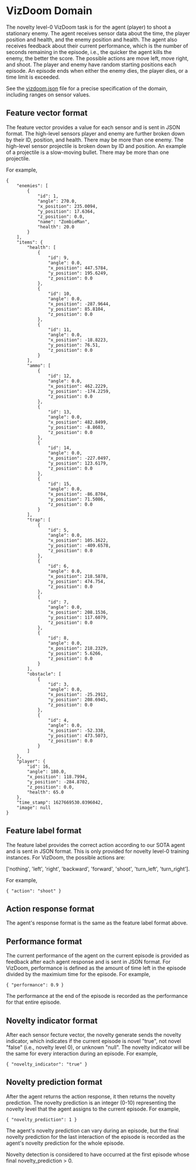 # VizDoom Domain

The novelty level-0 VizDoom task is for the agent (player) to shoot a
stationary enemy. The agent receives sensor data about the time, the player
position and health, and the enemy position and health. The agent also receives
feedback about their current performance, which is the number of seconds
remaining in the episode, i.e., the quicker the agent kills the enemy, the
better the score. The possible actions are move left, move right, and shoot.
The player and enemy have random starting positions each episode. An episode
ends when either the enemy dies, the player dies, or a time limit is exceeded.

See the [vizdoom.json](vizdoom.json) file for a precise specification of the
domain, including ranges on sensor values.

## Feature vector format

The feature vector provides a value for each sensor and is sent in JSON format.
The high-level sensors player and enemy are further broken down by their ID,
position, and health. There may be more than one enemy.  The high-level sensor
projectile is broken down by ID and position. An example of a projectile is a
slow-moving bullet. There may be more than one projectile.

For example,

```
{
    "enemies": [
        {
            "id": 1,
            "angle": 270.0,
            "x_position": 235.0094,
            "y_position": 17.6364,
            "z_position": 0.0,
            "name": "ZombieMan",
            "health": 20.0
        }
    ],
    "items": {
        "health": [
            {
                "id": 9,
                "angle": 0.0,
                "x_position": 447.5784,
                "y_position": 195.6249,
                "z_position": 0.0
            },
            {
                "id": 10,
                "angle": 0.0,
                "x_position": -287.9644,
                "y_position": 85.8104,
                "z_position": 0.0
            },
            {
                "id": 11,
                "angle": 0.0,
                "x_position": -18.8223,
                "y_position": 76.51,
                "z_position": 0.0
            }
        ],
        "ammo": [
            {
                "id": 12,
                "angle": 0.0,
                "x_position": 462.2229,
                "y_position": -174.2259,
                "z_position": 0.0
            },
            {
                "id": 13,
                "angle": 0.0,
                "x_position": 482.8499,
                "y_position": -8.8603,
                "z_position": 0.0
            },
            {
                "id": 14,
                "angle": 0.0,
                "x_position": -227.0497,
                "y_position": 123.6179,
                "z_position": 0.0
            },
            {
                "id": 15,
                "angle": 0.0,
                "x_position": -86.8704,
                "y_position": 71.5086,
                "z_position": 0.0
            }
        ],
        "trap": [
            {
                "id": 5,
                "angle": 0.0,
                "x_position": 105.1622,
                "y_position": -409.6578,
                "z_position": 0.0
            },
            {
                "id": 6,
                "angle": 0.0,
                "x_position": 218.5878,
                "y_position": 474.754,
                "z_position": 0.0
            },
            {
                "id": 7,
                "angle": 0.0,
                "x_position": 208.1536,
                "y_position": 117.6079,
                "z_position": 0.0
            },
            {
                "id": 8,
                "angle": 0.0,
                "x_position": 218.2329,
                "y_position": 5.6266,
                "z_position": 0.0
            }
        ],
        "obstacle": [
            {
                "id": 3,
                "angle": 0.0,
                "x_position": -25.2912,
                "y_position": 208.6945,
                "z_position": 0.0
            },
            {
                "id": 4,
                "angle": 0.0,
                "x_position": -52.338,
                "y_position": 473.5073,
                "z_position": 0.0
            }
        ]
    },
    "player": {
        "id": 16,
        "angle": 180.0,
        "x_position": 118.7994,
        "y_position": -284.8702,
        "z_position": 0.0,
        "health": 65.0
    },
    "time_stamp": 1627669530.0396042,
    "image": null
}
```

## Feature label format

The feature label provides the correct action according to our SOTA agent and
is sent in JSON format. This is only provided for novelty level-0 training
instances. For VizDoom, the possible actions are:

['nothing', 'left', 'right', 'backward', 'forward', 'shoot', 'turn_left', 'turn_right'].

For example,

```
{ "action": "shoot" }
```

## Action response format

The agent's response format is the same as the feature label format above.

## Performance format

The current performance of the agent on the current episode is provided as
feedback after each agent response and is sent in JSON format. For VizDoom,
performance is defined as the amount of time left in the episode divided by
the maximium time for the episode. For example,

```
{ "performance": 0.9 }
```

The performance at the end of the episode is recorded as the performance for
that entire episode.

## Novelty indicator format

After each sensor fecture vector, the novelty generate sends the novelty
indicator, which indicates if the current episode is novel "true", not novel
"false" (i.e., novelty level 0), or unknown "null". The novelty indicator will
be the same for every interaction during an episode. For example,

```
{ "novelty_indicator": "true" }
```

## Novelty prediction format

After the agent returns the action response, it then returns the novelty 
prediction. The novelty prediction is an integer (0-10) representing the
novelty level that the agent assigns to the current episode. For example,

```
{ "novelty_prediction": 1 }
```

The agent's novelty prediction can vary during an episode, but the final 
novelty prediction for the last interaction of the episode is recorded as
the agent's novelty prediction for the whole episode.

Novelty detection is considered to have occurred at the first episode whose
final novelty\_prediction > 0.

